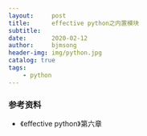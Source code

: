 ```yaml
---
layout:     post
title:      effective python之内置模块
subtitle:   
date:       2020-02-12
author:     bjmsong
header-img: img/python.jpg
catalog: true
tags:
    - python
---
```


> 





### 参考资料

- 《effective python》第六章

  